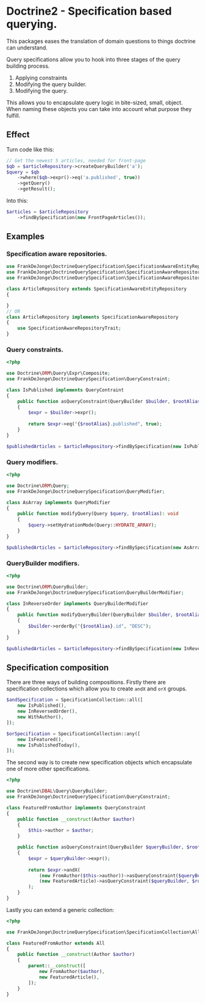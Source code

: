 # Doctrine2 - Specification based querying.

This packages eases the translation of domain questions to things doctrine can understand.

Query specifications allow you to hook into three stages of the query building process.

1. Applying constraints
2. Modifying the query builder.
3. Modifying the query.

This allows you to encapsulate query logic in bite-sized, small, object. When naming these
objects you can take into account what purpose they fulfill.

## Effect

Turn code like this:

```php
// Get the newest 5 articles, needed for front-page
$qb = $articleRepository->createQueryBuilder('a');
$query = $qb
    ->where($qb->expr()->eq('a.published', true))
    ->getQuery()
    ->getResult();
```

Into this:

```php
$articles = $articleRepository
    ->findBySpecification(new FrontPageArticles());
```


## Examples

### Specification aware repositories.

```php
use FrankDeJonge\DoctrineQuerySpecification\SpecificationAwareEntityRepository;
use FrankDeJonge\DoctrineQuerySpecification\SpecificationAwareRepository;
use FrankDeJonge\DoctrineQuerySpecification\SpecificationAwareRepositoryTrait;

class ArticleRepository extends SpecificationAwareEntityRepository
{

}
// OR
class ArticleRepository implements SpecificationAwareRepository
{
    use SpecificationAwareRepositoryTrait;
}
```

### Query constraints.

```php
<?php

use Doctrine\ORM\Query\Expr\Composite;
use FrankDeJonge\DoctrineQuerySpecification\QueryConstraint;

class IsPublished implements QueryContraint
{
    public function asQueryConstraint(QueryBuilder $builder, $rootAlias): Composite
    {
        $expr = $builder->expr();
        
        return $expr->eq("{$rootAlias}.published", true);
    }
}

$publishedArticles = $articleRepository->findBySpecification(new IsPublished);
```

### Query modifiers.

```php
<?php

use Doctrine\ORM\Query;
use FrankDeJonge\DoctrineQuerySpecification\QueryModifier;

class AsArray implements QueryModifier
{
    public function modifyQuery(Query $query, $rootAlias): void
    {
        $query->setHydrationMode(Query::HYDRATE_ARRAY);
    }
}

$publishedArticles = $articleRepository->findBySpecification(new AsArray);
```

### QueryBuilder modifiers.

```php
<?php

use Doctrine\ORM\QueryBuilder;
use FrankDeJonge\DoctrineQuerySpecification\QueryBuilderModifier;

class InReverseOrder implements QueryBuilderModifier
{
    public function modifyQueryBuilder(QueryBuilder $builder, $rootAlias): void 
    {
        $builder->orderBy("{$rootAlias}.id", "DESC");
    }
}

$publishedArticles = $articleRepository->findBySpecification(new InReverseOrder);
```

## Specification composition

There are three ways of building compositions. Firstly there are specification collections
which allow you to create `andX` and `orX` groups.

```php
$andSpecification = SpecificationCollection::all([
    new IsPublished(),
    new InReversedOrder(),
    new WithAuthor(),
]);

$orSpecification = SpecificationCollection::any([
    new IsFeatured(),
    new IsPublishedToday(),
]);
```

The second way is to create new specification objects which encapsulate one of more other
specifications.

```php
<?php

use Doctrine\DBAL\Query\QueryBuilder;
use FrankDeJonge\DoctrineQuerySpecification\QueryConstraint;

class FeaturedFromAuthor implements QueryConstraint
{
    public function __construct(Author $author)
    {
        $this->author = $author;
    }

    public function asQueryConstraint(QueryBuilder $queryBuilder, $rootAlias)
    {
        $expr = $queryBuilder->expr();
        
        return $expr->andX(
            (new FromAuthor($this->author))->asQueryConstraint($queryBuilder, $rootAlias),
            (new FeaturedArticle)->asQueryConstraint($queryBuilder, $rootAlias),
        );
    }
}
```

Lastly you can extend a generic collection:

```php
<?php

use FrankDeJonge\DoctrineQuerySpecification\SpecificationCollection\All;

class FeaturedFromAuthor extends All
{
    public function __construct(Author $author)
    {
        parent::__construct([
            new FromAuthor($author),
            new FeaturedArticle(),
        ]);
    }
}
```

